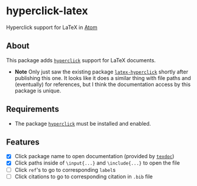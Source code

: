 # hyperclick-latex

Hyperclick support for LaTeX in [Atom](https://atom.io/)

## About

This package adds [`hyperclick`](https://atom.io/packages/hyperclick) support for LaTeX documents.

- **Note** Only just saw the existing package  [`latex-hyperclick`](https://atom.io/packages/latex-hyperclick) shortly after publishing this one. It looks like it does a similar thing with file paths and (eventually) for references, but I think the documentation access by this package is unique.

## Requirements

- The package [`hyperclick`](https://atom.io/packages/hyperclick) must be installed and enabled.

## Features

- [X] Click package name to open documentation (provided by [`texdoc`](https://www.tug.org/texdoc/))
- [X] Click paths inside of `\input{...}` and `\include{...}` to open the file
- [ ] Click `ref`'s to go to corresponding `label`s
- [ ] Click citations to go to corresponding citation in `.bib` file
